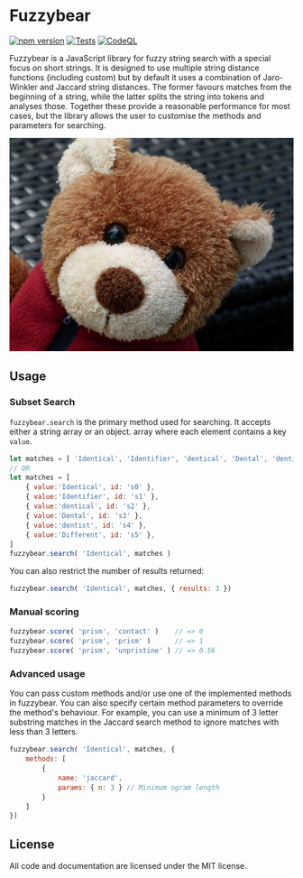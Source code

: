 Fuzzybear
=========
[![npm version](https://badge.fury.io/js/fuzzybear.svg)](https://badge.fury.io/js/fuzzybear)
[![Tests](https://github.com/clustermarket/fuzzybear/actions/workflows/tests.yml/badge.svg)](https://github.com/clustermarket/fuzzybear/actions/workflows/tests.yml)
[![CodeQL](https://github.com/clustermarket/fuzzybear/actions/workflows/codeql-analysis.yml/badge.svg)](https://github.com/clustermarket/fuzzybear/actions/workflows/codeql-analysis.yml)

Fuzzybear is a JavaScript library for fuzzy string search with a special focus on short strings. It is designed to use 
multiple string distance functions (including custom) but by default it uses a combination of Jaro-Winkler and Jaccard 
string distances. The former favours matches from the beginning of a string, while the latter splits the string into
tokens and analyses those. Together these provide a reasonable performance for  most cases, but the library allows the
user to customise the methods and parameters for searching.

![Fuzzy bear](fuzzybear.jpg "Cute Fuzzy Bear")

Usage
-----

### Subset Search

`fuzzybear.search` is the primary method used for searching. It accepts either a string array or an object. array where
each element contains a key `value`.

```js
let matches = [ 'Identical', 'Identifier', 'dentical', 'Dental', 'dentist', 'different' ]
// OR
let matches = [
    { value:'Identical', id: 's0' },
    { value:'Identifier', id: 's1' },
    { value:'dentical', id: 's2' },
    { value:'Dental', id: 's3' },
    { value:'dentist', id: 's4' },
    { value:'Different', id: 's5' },
]
fuzzybear.search( 'Identical', matches )
```

You can also restrict the number of results returned:

```js
fuzzybear.search( 'Identical', matches, { results: 3 })
```

### Manual scoring
```js
fuzzybear.score( 'prism', 'contact' )    // => 0
fuzzybear.score( 'prism', 'prism' )      // => 1
fuzzybear.score( 'prism', 'unpristine' ) // => 0.56
```

### Advanced usage

You can pass custom methods and/or use one of the implemented methods in fuzzybear. You can also specify certain method
parameters to override the method's behaviour. For example, you can use a minimum of 3 letter substring matches in the
Jaccard search method to ignore matches with less than 3 letters.

```js
fuzzybear.search( 'Identical', matches, { 
    methods: [
        {
            name: 'jaccard',
            params: { n: 3 } // Minimum ngram length
        }
    ]
})
```

License
-------

All code and documentation are licensed under the MIT license.

